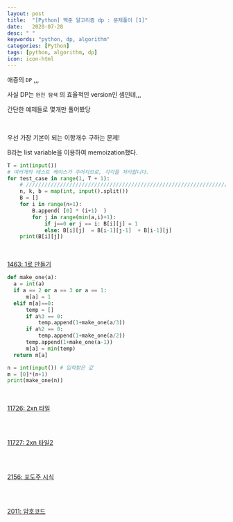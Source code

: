 ```yaml
---
layout: post
title:  "[Python] 백준 알고리즘 dp : 문제풀이 [1]"
date:   2020-07-28
desc: " "
keywords: "python, dp, algorithm"
categories: [Python]
tags: [python, algorithm, dp]
icon: icon-html
---
```


애증의 `DP` ,,,

사실 DP는 `완전 탐색` 의 효율적인 version인 셈인데,,,

간단한 예제들로 몇개만 풀어봤당



<br>


우선 가장 기본이 되는 이항개수 구하는 문제!


B라는 list variable을 이용하여 memoization했다.


```python
T = int(input())
# 여러개의 테스트 케이스가 주어지므로, 각각을 처리합니다.
for test_case in range(1, T + 1):
    # ///////////////////////////////////////////////////////////////////////////////////
    n, k, b = map(int, input().split())
    B = []
    for i in range(n+1):
    	B.append( [0] * (i+1)  )
    	for j in range(min(a,i)+1):
       		if j==0 or j == i: B[i][j] = 1
            else: B[i][j]  = B[i-1][j-1]  + B[i-1][j]
	print(B[i][j])
  ```


<br>


[1463: 1로 만들기](https://www.acmicpc.net/problem/1463)


  ```python
  def make_one(a):
    a = int(a)
    if a == 2 or a == 3 or a == 1:
        m[a] = 1
    elif m[a]==0:
        temp = []
        if a%3 == 0:
            temp.append(1+make_one(a/3))
        if a%2 == 0:
            temp.append(1+make_one(a/2))
        temp.append(1+make_one(a-1))
        m[a] = min(temp)
    return m[a]

n = int(input()) # 입력받은 값
m = [0]*(n+1)
print(make_one(n))
  ```


<br>

[11726: 2xn 타일 ](https://www.acmicpc.net/problem/11726)

  ```python
  ```


  <br>

[11727: 2xn 타일2](https://www.acmicpc.net/problem/11727)
```python
```


<br>

[2156: 포도주 시식](https://www.acmicpc.net/problem/2156)
```python
```


<br>

[2011: 암호코드](https://www.acmicpc.net/problem/2011)

```python
```
